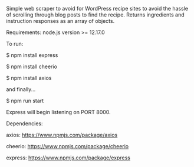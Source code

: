 Simple web scraper to avoid for WordPress recipe sites to avoid the hassle of scrolling through blog posts to find the recipe. Returns ingredients and instruction responses as an array of objects.

Requirements:
node.js version >= 12.17.0

To run:

$ npm install express

$ npm install cheerio

$ npm install axios

and finally...

$ npm run start

Express will begin listening on PORT 8000.

Dependencies:

axios: https://www.npmjs.com/package/axios

cheerio: https://www.npmjs.com/package/cheerio

express: https://www.npmjs.com/package/express
